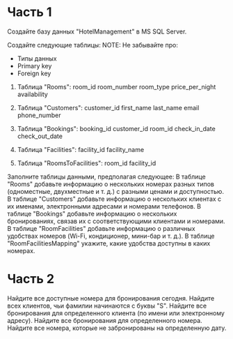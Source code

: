 # Часть 1
Создайте базу данных "HotelManagement" в MS SQL Server.

Создайте следующие таблицы:
NOTE:
Не забывайте про:
- Типы данных
- Primary key
- Foreign key

1. Таблица "Rooms":
room_id
room_number
room_type
price_per_night
availability

2. Таблица "Customers":
customer_id
first_name
last_name
email
phone_number

3. Таблица "Bookings":
booking_id
customer_id
room_id
check_in_date
check_out_date

4. Таблица "Facilities":
facility_id
facility_name

5. Таблица "RoomsToFacilities":
room_id
facility_id

Заполните таблицы данными, предполагая следующее:
В таблице "Rooms" добавьте информацию о нескольких номерах разных типов (одноместные, двухместные и т. д.) с разными ценами и доступностью.
В таблице "Customers" добавьте информацию о нескольких клиентах с их именами, электронными адресами и номерами телефонов.
В таблице "Bookings" добавьте информацию о нескольких бронированиях, связав их с соответствующими клиентами и номерами.
В таблице "RoomFacilities" добавьте информацию о различных удобствах номеров (Wi-Fi, кондиционер, мини-бар и т. д.).
В таблице "RoomFacilitiesMapping" укажите, какие удобства доступны в каких номерах.

# Часть 2
Найдите все доступные номера для бронирования сегодня.
Найдите всех клиентов, чьи фамилии начинаются с буквы "S".
Найдите все бронирования для определенного клиента (по имени или электронному адресу).
Найдите все бронирования для определенного номера.
Найдите все номера, которые не забронированы на определенную дату.